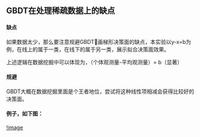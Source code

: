 ## GBDT在处理稀疏数据上的缺点

#### 缺点
  如果数据太少，那么要注意规避GBDT🦹画梯形决策面的缺点，本实验以y-x=b为例，在线上的属于一类，在线下的属于另一类，展示拟合决策面效果。
  
  上述逻辑在数据挖掘中可以体现为，（个体观测量-平均观测量）= b（显著）
#### 规避
  GBDT大概在数据挖掘里面是个王者地位，尝试将这种线性项相减会获得比较好的决策面。

#### 例子，如下图：
[!image](pic/demo.png)
